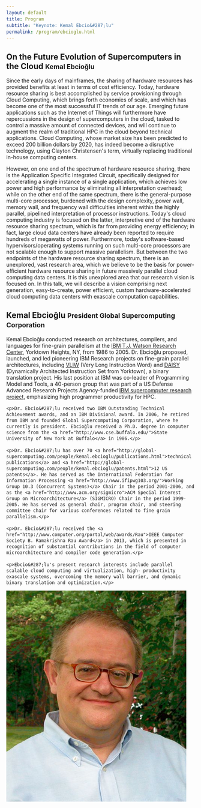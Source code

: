 ```yaml
---
layout: default
title: Program
subtitle: "Keynote: Kemal Ebcio&#287;lu"
permalink: /program/ebcioglu.html
---
```


## On the Future Evolution of Supercomputers in the Cloud <small>Kemal Ebcio&#287;lu</small>

Since the early days of mainframes, the sharing of hardware resources has provided benefits at least in terms of cost efficiency. Today, hardware resource sharing is best accomplished by service provisioning through Cloud Computing, which brings forth economies of scale, and which has become one of the most successful IT trends of our age. Emerging future applications such as the Internet of Things will furthermore have repercussions in the design of supercomputers in the cloud, tasked to control a massive amount of connected devices, and will continue to augment the realm of traditional HPC in the cloud beyond technical applications. Cloud Computing, whose market size has been predicted to exceed 200 billion dollars by 2020, has indeed become a disruptive technology, using Clayton Christensen's term, virtually replacing traditional in-house computing centers.

However, on one end of the spectrum of hardware resource sharing, there is the Application Specific Integrated Circuit, specifically designed for accelerating a single instance of a single application, which achieves low power and high performance by eliminating all interpretation overhead; while on the other end of the same spectrum, there is the general-purpose multi-core processor, burdened with the design complexity, power wall, memory wall, and frequency wall difficulties inherent within the highly parallel, pipelined interpretation of processor instructions. Today's cloud computing industry is focused on the latter, interpretive end of the hardware resource sharing spectrum, which is far from providing energy efficiency; in fact, large cloud data centers have already been reported to require hundreds of megawatts of power. Furthermore, today's software-based hypervisors/operating systems running on such multi-core processors are not scalable enough to support massive parallelism. But between the two endpoints of the hardware resource sharing spectrum, there is an unexplored, vast research area, which we believe to be the basis for power-efficient hardware resource sharing in future massively parallel cloud computing data centers. It is this unexplored area that our research vision is focused on. In this talk, we will describe a vision comprising next generation, easy-to-create, power efficient, custom hardware-accelerated cloud computing data centers with exascale computation capabilities.

## Kemal Ebcio&#287;lu <small>President Global Supercomputing Corporation</small>

<div class="row">
  <div class="col-md-9">
    <p>Kemal Ebcio&#287;lu conducted research on architectures, compilers, and languages for fine-grain parallelism at the <a href="http://www.watson.ibm.com/">IBM T.J. Watson Research Center</a>, Yorktown Heights, NY, from 1986 to 2005. Dr. Ebcioğlu proposed, launched, and led pioneering IBM Research projects on fine-grain parallel architectures, including <a href="http://www.research.ibm.com/vliw">VLIW</a> (Very Long Instruction Word) and <a href="http://www.research.ibm.com/daisy">DAISY</a> (Dynamically Architected Instruction Set from Yorktown), a binary translation project. His last position at IBM was co-leader of Programming Model and Tools, a 40-person group that was part of a US Defense Advanced Research Projects Agency-funded <a href="http://www-03.ibm.com/press/us/en/pressrelease/5487.wss">IBM supercomputer research project</a>, emphasizing high programmer productivity for HPC.</p>
    
    <p>Dr. Ebcio&#287;lu received two IBM Outstanding Technical Achievement awards, and an IBM Divisional award. In 2006, he retired from IBM and founded Global Supercomputing Corporation, where he currently is president. Ebcioğlu received a Ph.D. degree in computer science from the <a href="http://www.cse.buffalo.edu/">State University of New York at Buffalo</a> in 1986.</p>
    
    <p>Dr. Ebcio&#287;lu has over 70 <a href="http://global-supercomputing.com/people/kemal.ebcioglu/publications.html">technical publications</a> and <a href="http://global-supercomputing.com/people/kemal.ebcioglu/patents.html">12 US patents</a>. He has served as the International Federation for Information Processing <a href="http://www.ifipwg103.org/">Working Group 10.3 (Concurrent Systems)</a> Chair in the period 2001-2006, and as the <a href="http://www.acm.org/sigmicro">ACM Special Interest Group on Microarchitecture</a> (SIGMICRO) Chair in the period 1999-2005. He has served as general chair, program chair, and steering committee chair for various conferences related to fine grain parallelism.</p>
    
    <p>Dr. Ebcio&#287;lu received the <a href="http://www.computer.org/portal/web/awards/Rau">IEEE Computer Society B. Ramakrishna Rau Award</a> in 2013, which is presented in recognition of substantial contributions in the field of computer microarchitecture and compiler code generation.</p>
    
    <p>Ebcio&#287;lu's present research interests include parallel scalable cloud computing and virtualization, high- productivity exascale systems, overcoming the memory wall barrier, and dynamic binary translation and optimization.</p>
  </div>
  <div class="col-md-3">
    <img src="/images/ebcioglu.jpg" class="img-responsive">
  </div>
</div>
